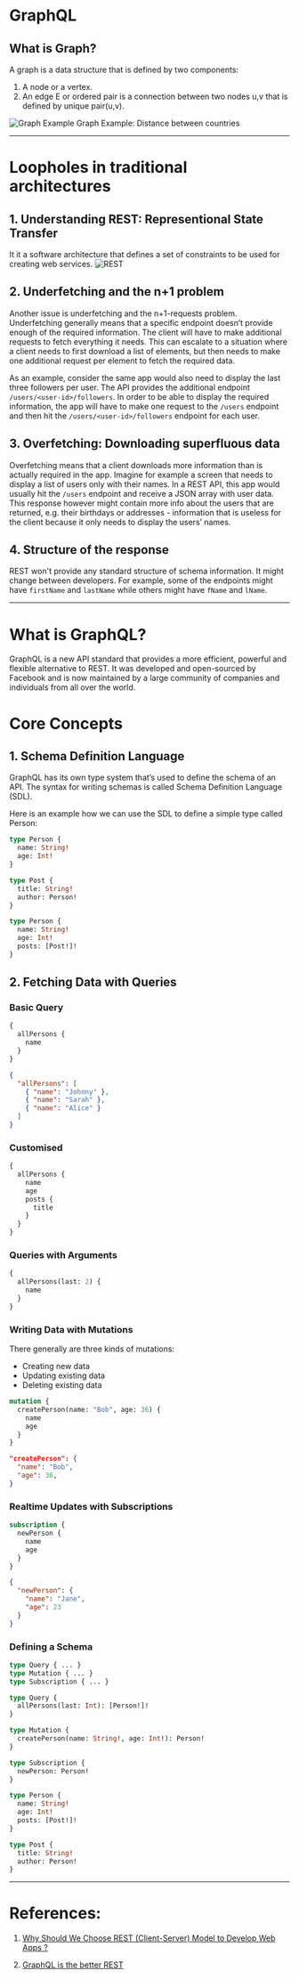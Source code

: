 GraphQL
============================================================================

## What is Graph?
A graph is a data structure that is defined by two components: 

1. A node or a vertex. 
2. An edge E or ordered pair is a connection between two nodes u,v that is defined by unique pair(u,v). 

![Graph Example](./assets/images/graph-example.png)
Graph Example: Distance between countries

---

# Loopholes in traditional architectures
## 1. Understanding REST: Representional State Transfer </br>
It it a software architecture that defines a set of constraints to be used for creating web services.
![REST](./assets/images/rest-architecture.png)

## 2. Underfetching and the n+1 problem
Another issue is underfetching and the n+1-requests problem. Underfetching generally means that a specific endpoint doesn’t provide enough of the required information. The client will have to make additional requests to fetch everything it needs. This can escalate to a situation where a client needs to first download a list of elements, but then needs to make one additional request per element to fetch the required data.

As an example, consider the same app would also need to display the last three followers per user. The API provides the additional endpoint `/users/<user-id>/followers`. In order to be able to display the required information, the app will have to make one request to the `/users` endpoint and then hit the `/users/<user-id>/followers` endpoint for each user.

## 3. Overfetching: Downloading superfluous data
Overfetching means that a client downloads more information than is actually required in the app. Imagine for example a screen that needs to display a list of users only with their names. In a REST API, this app would usually hit the `/users` endpoint and receive a JSON array with user data. This response however might contain more info about the users that are returned, e.g. their birthdays or addresses - information that is useless for the client because it only needs to display the users’ names.

## 4. Structure of the response
REST won't provide any standard structure of schema information. It might change between developers. For example, some of the endpoints might have `firstName` and `lastName` while others might have `fName` and `lName`.

---

# What is GraphQL?
GraphQL is a new API standard that provides a more efficient, powerful and flexible alternative to REST. It was developed and open-sourced by Facebook and is now maintained by a large community of companies and individuals from all over the world.


# Core Concepts

## 1. Schema Definition Language
GraphQL has its own type system that’s used to define the schema of an API. The syntax for writing schemas is called Schema Definition Language (SDL).

Here is an example how we can use the SDL to define a simple type called Person:
```graphql
type Person {
  name: String!
  age: Int!
}

type Post {
  title: String!
  author: Person!
}

type Person {
  name: String!
  age: Int!
  posts: [Post!]!
}
```

## 2. Fetching Data with Queries
### Basic Query
```graphql
{
  allPersons {
    name
  }
}
```
```json
{
  "allPersons": [
    { "name": "Johnny" },
    { "name": "Sarah" },
    { "name": "Alice" }
  ]
}
```

### Customised
```graphql
{
  allPersons {
    name
    age
    posts {
      title
    }
  }
}
```

### Queries with Arguments
```graphql
{
  allPersons(last: 2) {
    name
  }
}
```

### Writing Data with Mutations
There generally are three kinds of mutations:
- Creating new data
- Updating existing data
- Deleting existing data

```graphql
mutation {
  createPerson(name: "Bob", age: 36) {
    name
    age
  }
}
```
```json
"createPerson": {
  "name": "Bob",
  "age": 36,
}
```

### Realtime Updates with Subscriptions
```graphql
subscription {
  newPerson {
    name
    age
  }
}
```
```json
{
  "newPerson": {
    "name": "Jane",
    "age": 23
  }
}
```

### Defining a Schema
```graphql
type Query { ... }
type Mutation { ... }
type Subscription { ... }
```

```graphql
type Query {
  allPersons(last: Int): [Person!]!
}

type Mutation {
  createPerson(name: String!, age: Int!): Person!
}

type Subscription {
  newPerson: Person!
}

type Person {
  name: String!
  age: Int!
  posts: [Post!]!
}

type Post {
  title: String!
  author: Person!
}
```

---

# References:
1. [Why Should We Choose REST (Client-Server) Model to Develop Web Apps ?](https://medium.com/@audira98/why-should-we-choose-rest-client-server-model-to-develop-web-apps-c3bb2451b13a) </br>

2. [GraphQL is the better REST](https://www.howtographql.com/basics/1-graphql-is-the-better-rest/) <br/>


